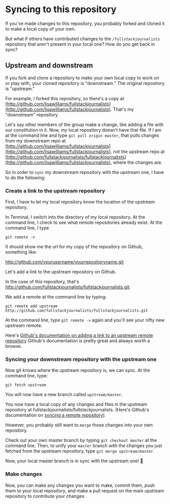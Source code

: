 # Syncing to this repository

If you've made changes to this repository, you probably forked and cloned
it to make a local copy of your own.

But what if others have contributed changes to the `/fullstackjournalists` repository
that aren't present in your local one? How do you get back in sync?

## Upstream and downstream

If you fork and clone a repository to make your own local copy to work on or play with,
your cloned repository is "downstream." The original repository is "upstream."

For example, I forked this repository, so there's a copy at [http://github.com/lisawilliams/fullstackjournalists](http://github.com/lisawilliams/fullstackjournalists). That's my "downstream" repository

Let's say other members of the group make a change, like adding a file with
our constitution in it. Now, my local repository doesn't have that file. If I am at the
command line and type `git pull origin master`, that pulls changes from my downstream repo at
[http://github.com/lisawilliams/fullstackjournalists](http://github.com/lisawilliams/fullstackjournalists), not the upstream repo at [http://github.com/fullstackjournalists/fullstackjournalists](http://github.com/lisawilliams/fullstackjournalists), where the changes are.

So in order to `sync` my downstream repository with the upstream one, I have to do the following:

### Create a link to the upstream repository

First, I have to let my local repository know the location of the upstream repository.

In Terminal, I switch into the directory of my local repository. At the command line,
I check to see what remote repositories already exist. At the command line, I type

`git remote -v`

It should show me the url for my copy of the repository on Github, something like:

http://github.com/yourusername/yourrepositoryname.git

Let's add a link to the upstream repository on Github.

In the case of this repository, that's http://github.com/fullstackjournalists/fullstackjournalists.git.

We add a remote at the command line by typing:

`git remote add upstream http://github.com/fullstackjournalists/fullstackjournalists.git`

At the command line, type `git remote -v` again and you'll see your nifty new upstream remote.

Here's [Github's documentation on adding a link to an upstream remote repository](https://help.github.com/articles/configuring-a-remote-for-a-fork/) Github's documentation is pretty great and always worth a browse. 

### Syncing your downstream repository with the upstream one

Now git knows where the upstream repository is, we can sync. At the command line, type:

`git fetch upstream`

You will now have a new branch called `upstream/master`.

You now have a local copy of any changes and files in the upstream repository at fullstackjournalists/fullstackjournalists. (Here's Github's documentation on [syncing a remote repository](https://help.github.com/articles/syncing-a-fork/)).

However, you probably still want to `merge` those changes into your own repository.

Check out your own master branch by typing `git checkout master` at the command line.
Then, to unify your `master` branch with the changes you just fetched from the upstream
repository, type `git merge upstream/master`.

Now, your local master branch is in sync with the upstream one! 🎉

### Make changes

Now, you can make any changes you want to make, commit them, push them to your local repository, and make a pull request on the main upstream repository to contribute your changes.
